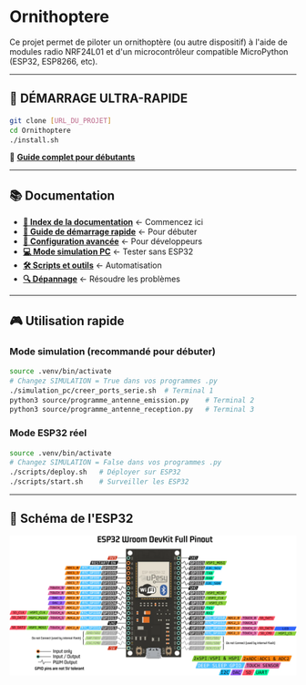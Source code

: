 # Ornithoptere

Ce projet permet de piloter un ornithoptère (ou autre dispositif) à l'aide de modules radio NRF24L01 et d'un microcontrôleur compatible MicroPython (ESP32, ESP8266, etc).

---

## 🚀 **DÉMARRAGE ULTRA-RAPIDE**

```bash
git clone [URL_DU_PROJET]
cd Ornithoptere
./install.sh
```

📖 **[Guide complet pour débutants](docs/quickstart.md)**

---

## 📚 Documentation

- **[📖 Index de la documentation](docs/README.md)** ← Commencez ici
- **[🚀 Guide de démarrage rapide](docs/quickstart.md)** ← Pour débuter
- **[🔧 Configuration avancée](docs/setup.md)** ← Pour développeurs
- **[💻 Mode simulation PC](docs/simulation.md)** ← Tester sans ESP32
- **[🛠️ Scripts et outils](docs/scripts.md)** ← Automatisation
- **[🔍 Dépannage](docs/TROUBLESHOOTING.md)** ← Résoudre les problèmes

---

## 🎮 Utilisation rapide

### Mode simulation (recommandé pour débuter)
```bash
source .venv/bin/activate
# Changez SIMULATION = True dans vos programmes .py
./simulation_pc/creer_ports_serie.sh  # Terminal 1
python3 source/programme_antenne_emission.py    # Terminal 2
python3 source/programme_antenne_reception.py   # Terminal 3
```

### Mode ESP32 réel
```bash
source .venv/bin/activate
# Changez SIMULATION = False dans vos programmes .py
./scripts/deploy.sh   # Déployer sur ESP32
./scripts/start.sh    # Surveiller les ESP32
```

---

## 🔌 Schéma de l'ESP32

![Pinout diagram](docs/pinout.png)

